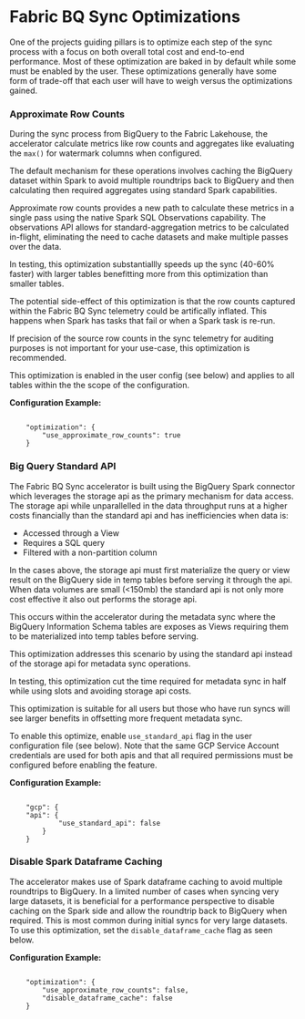 # Fabric BQ Sync Optimizations

One of the projects guiding pillars is to optimize each step of the sync process with a focus on both overall total cost and end-to-end performance. Most of these optimization are baked in by default while some must be enabled by the user. These optimizations generally have some form of trade-off that each user will have to weigh versus the optimizations gained.

### Approximate Row Counts

During the sync process from BigQuery to the Fabric Lakehouse, the accelerator calculate metrics like row counts and aggregates like evaluating the <code>max()</code> for watermark columns when configured.

The default mechanism for these operations involves caching the BigQuery dataset within Spark to avoid multiple roundtrips back to BigQuery and then calculating then required aggregates using standard Spark capabilities.

Approximate row counts provides a new path to calculate these metrics in a single pass using the native Spark SQL Observations capability. The observations API allows for standard-aggregation metrics to be calculated in-flight, eliminating the need to cache datasets and make multiple passes over the data.

In testing, this optimization substantiallly speeds up the sync (40-60% faster) with larger tables benefitting more from this optimization than smaller tables.

The potential side-effect of this optimization is that the row counts captured within the Fabric BQ Sync telemetry could be artifically inflated. This happens when Spark has tasks that fail or when a Spark task is re-run. 

If precision of the source row counts in the sync telemetry for auditing purposes is not important for your use-case, this optimization is recommended.

This optimization is enabled in the user config (see below) and applies to all tables within the the scope of the configuration.

**Configuration Example:**

<code>
    "optimization": {
        "use_approximate_row_counts": true
    }
</code>

### Big Query Standard API

The Fabric BQ Sync accelerator is built using the BigQuery Spark connector which leverages the storage api as the primary mechanism for data access. The storage api while unparallelled in the data throughput runs at a higher costs financially than the standard api and has inefficiencies when data is:

- Accessed through a View
- Requires a SQL query
- Filtered with a non-partition column

In the cases above, the storage api must first materialize the query or view result on the BigQuery side in temp tables before serving it through the api. When data volumes are small (<150mb) the standard api is not only more cost effective it also out performs the storage api. 

This occurs within the accelerator during the metadata sync where the BigQuery Information Schema tables are exposes as Views requiring them to be materialized into temp tables before serving. 

This optimization addresses this scenario by using the standard api instead of the storage api for metadata sync operations.

In testing, this optimization cut the time required for metadata sync in half while using slots and avoiding storage api costs.

This optimization is suitable for all users but those who have run syncs will see larger benefits in offsetting more frequent metadata sync.

To enable this optimize, enable <code>use_standard_api</code> flag in the user configuration file (see below). Note that the same GCP Service Account credentials are used for both apis and that all required permissions must be configured before enabling the feature.

**Configuration Example:**

<code>
    "gcp": {
    "api": {
            "use_standard_api": false
        }
    }
</code>

### Disable Spark Dataframe Caching
The accelerator makes use of Spark dataframe caching to avoid multiple roundtrips to BigQuery. In a limited number of cases when syncing very large datasets, it is beneficial for a performance perspective to disable caching on the Spark side and allow the roundtrip back to BigQuery when required.
This is most common during initial syncs for very large datasets. To use this optimization, set the <code>disable_dataframe_cache</code> flag as seen below.

**Configuration Example:**

<code>
    "optimization": {
        "use_approximate_row_counts": false,
        "disable_dataframe_cache": false
    }
</code>
